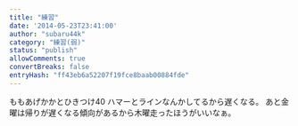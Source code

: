 ```yaml
---
title: "練習"
date: '2014-05-23T23:41:00'
author: "subaru44k"
category: "練習(弱)"
status: "publish"
allowComments: true
convertBreaks: false
entryHash: "ff43eb6a52207f19fce8baab00884fde"
---
```

ももあげかかとひきつけ40
ハマーとラインなんかしてるから遅くなる。
あと金曜は帰りが遅くなる傾向があるから木曜走ったほうがいいなぁ。
